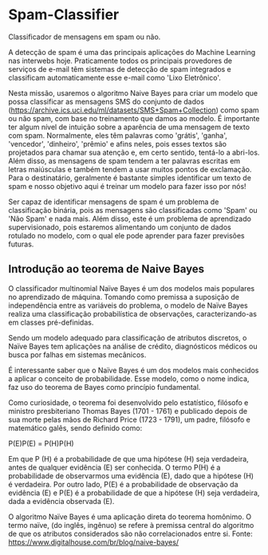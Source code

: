 # Spam-Classifier
Classificador de mensagens em spam ou não.


A detecção de spam é uma das principais aplicações do Machine Learning nas interwebs hoje. Praticamente todos os principais provedores de serviços de e-mail têm sistemas de detecção de spam integrados e classificam automaticamente esse e-mail como 'Lixo Eletrônico'.

Nesta missão, usaremos o algoritmo Naive Bayes para criar um modelo que possa classificar as mensagens SMS do conjunto de dados (https://archive.ics.uci.edu/ml/datasets/SMS+Spam+Collection) como spam ou não spam, com base no treinamento que damos ao modelo. É importante ter algum nível de intuição sobre a aparência de uma mensagem de texto com spam. Normalmente, eles têm palavras como 'grátis', 'ganha', 'vencedor', 'dinheiro', 'prêmio' e afins neles, pois esses textos são projetados para chamar sua atenção e, em certo sentido, tentá-lo a abri-los. Além disso, as mensagens de spam tendem a ter palavras escritas em letras maiúsculas e também tendem a usar muitos pontos de exclamação. Para o destinatário, geralmente é bastante simples identificar um texto de spam e nosso objetivo aqui é treinar um modelo para fazer isso por nós!

Ser capaz de identificar mensagens de spam é um problema de classificação binária, pois as mensagens são classificadas como 'Spam' ou 'Não Spam' e nada mais. Além disso, este é um problema de aprendizado supervisionado, pois estaremos alimentando um conjunto de dados rotulado no modelo, com o qual ele pode aprender para fazer previsões futuras.

## Introdução ao teorema de Naive Bayes

O classificador multinomial Naïve Bayes é um dos modelos mais populares no aprendizado de máquina. Tomando como premissa a suposição de independência entre as variáveis do problema, o modelo de Naïve Bayes realiza uma classificação probabilística de observações, caracterizando-as em classes pré-definidas.

Sendo um modelo adequado para classificação de atributos discretos, o Naïve Bayes tem aplicações na análise de crédito, diagnósticos médicos ou busca por falhas em sistemas mecânicos.

É interessante saber que o Naïve Bayes é um dos modelos mais conhecidos a aplicar o conceito de probabilidade. Esse modelo, como o nome indica, faz uso do teorema de Bayes como princípio fundamental.

Como curiosidade, o teorema foi desenvolvido pelo estatístico, filósofo e ministro presbiteriano Thomas Bayes (1701 - 1761) e publicado depois de sua morte pelas mãos de Richard Price (1723 - 1791), um padre, filósofo e matemático galês, sendo definido como:

P(E)P(E) = P(H)P(H)

Em que P (H) é a probabilidade de que uma hipótese (H) seja verdadeira, antes de qualquer evidência (E) ser conhecida. O termo P(H) é a probabilidade de observarmos uma evidência (E), dado que a hipótese (H) é verdadeira. Por outro lado, P(E) é a probabilidade de observação da evidência (E) e P(E) é a probabilidade de que a hipótese (H) seja verdadeira, dada a evidência observada (E).

O algoritmo Naïve Bayes é uma aplicação direta do teorema homônimo. O termo naïve, (do inglês, ingênuo) se refere à premissa central do algoritmo de que os atributos considerados são não correlacionados entre si.
Fonte: https://www.digitalhouse.com/br/blog/naive-bayes/

